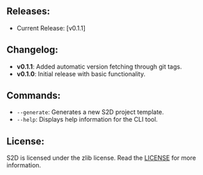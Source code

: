 ## Releases:
- Current Release: [v0.1.1]

## Changelog:
- **v0.1.1**: Added automatic version fetching through git tags.
- **v0.1.0**: Initial release with basic functionality.

## Commands:
- `--generate`: Generates a new S2D project template.
- `--help`: Displays help information for the CLI tool.

## License:
S2D is licensed under the zlib license. Read the [LICENSE](https://github.com/FinochioM/S2D_CLI/blob/master/LICENSE) for more information.